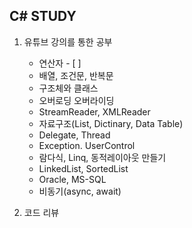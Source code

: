 <h2>C# STUDY</h2>

1. 유튜브 강의를 통한 공부
   - 연산자 - [ ] 
   - 배열, 조건문, 반복문
   - 구조체와 클래스
   - 오버로딩 오버라이딩
   - StreamReader, XMLReader
   - 자료구조(List, Dictinary, Data Table)
   - Delegate, Thread
   - Exception. UserControl
   - 람다식, Linq, 동적레이아웃 만들기
   - LinkedList, SortedList
   - Oracle, MS-SQL
   - 비동기(async, await)

2. 코드 리뷰
